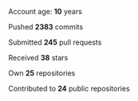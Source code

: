 Account age: **10** years

Pushed **2383** commits

Submitted **245** pull requests

Received **38** stars

Own **25** repositories

Contributed to **24** public repositories
